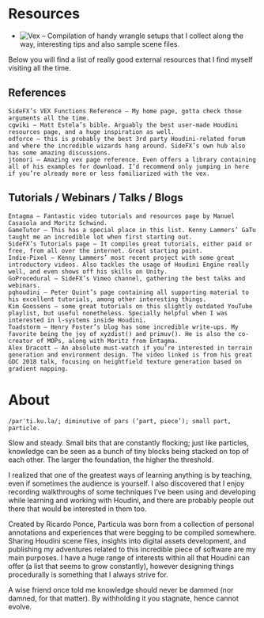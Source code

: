 # Resources

- ![Vex](https://github.com/ribponce/particula/tree/master/vex) – Compilation of handy wrangle setups that I collect along the way, interesting tips and also sample scene files.

Below you will find a list of really good external resources that I find myself visiting all the time.


## References

    SideFX’s VEX Functions Reference – My home page, gotta check those arguments all the time.
    cgwiki – Matt Estela’s bible. Arguably the best user-made Houdini resources page, and a huge inspiration as well.
    odforce – this is probably the best 3rd party Houdini-related forum and where the incredible wizards hang around. SideFX’s own hub also has some amazing discussions.
    jtomori – Amazing vex page reference. Even offers a library containing all of his examples for download. I’d recommend only jumping in here if you’re already more or less familiarized with the vex.

## Tutorials / Webinars / Talks / Blogs

    Entagma – Fantastic video tutorials and resources page by Manuel Casasola and Moritz Schwind.
    GameTutor – This has a special place in this list. Kenny Lammers’ GaTu taught me an incredible lot when first starting out.
    SideFX’s Tutorials page – It compiles great tutorials, either paid or free, from all over the internet. Great starting point.
    Indie-Pixel – Kenny Lammers’ most recent project with some great introductory videos. Also tackles the usage of Houdini Engine really well, and even shows off his skills on Unity.
    GoProcedural – SideFX’s Vimeo channel, gathering the best talks and webinars.
    pqhoudini – Peter Quint’s page containing all supporting material to his excellent tutorials, among other interesting things.
    Kim Goossens – some great tutorials on this slightly outdated YouTube playlist, but useful nonetheless. Specially helpful when I was interested in l-systems inside Houdini.
    Toadstorm – Henry Foster’s blog has some incredible write-ups. My favorite being the joy of xyzdist() and primuv(). He is also the co-creator of MOPs, along with Moritz from Entagma.
    Alex Dracott – An absolute must-watch if you’re interested in terrain generation and environment design. The video linked is from his great GDC 2018 talk, focusing on heightfield texture generation based on gradient mapping.


# About

    /parˈti.ku.la/; diminutive of pars (‘part, piece’); small part, particle.

Slow and steady. Small bits that are constantly flocking; just like particles, knowledge can be seen as a bunch of tiny blocks being stacked on top of each other. The larger the foundation, the higher the threshold.

I realized that one of the greatest ways of learning anything is by teaching, even if sometimes the audience is yourself. I also discovered that I enjoy recording walkthroughs of some techniques I’ve been using and developing while learning and working with Houdini, and there are probably people out there that would be interested in them too.

Created by Ricardo Ponce, Particula was born from a collection of personal annotations and experiences that were begging to be compiled somewhere. Sharing Houdini scene files, insights into digital assets development, and publishing my adventures related to this incredible piece of software are my main purposes. I have a huge range of interests within all that Houdini can offer (a list that seems to grow constantly), however designing things procedurally is something that I always strive for.

A wise friend once told me knowledge should never be dammed (nor damned, for that matter). By withholding it you stagnate, hence cannot evolve.
